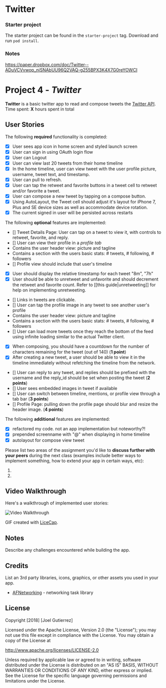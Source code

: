 # Twitter

### Starter project
The starter project can be found in the `starter-project` tag. Download and run `pod install`.

### Notes
https://paper.dropbox.com/doc/Twitter--ADuVCVvwop_njSNAbUU96Q2VAQ-g255BPX3K4X7G0reYOWCI

# Project 4 - *Twitter*

**Twitter** is a basic twitter app to read and compose tweets the [Twitter API](https://apps.twitter.com/).
Time spent: **X** hours spent in total

## User Stories
The following **required** functionality is completed:

- [x] User sees app icon in home screen and styled launch screen
- [x] User can sign in using OAuth login flow
- [x] User can Logout
- [x] User can view last 20 tweets from their home timeline
- [x] In the home timeline, user can view tweet with the user profile picture, username, tweet text, and timestamp.
- [x] User can pull to refresh.
- [x] User can tap the retweet and favorite buttons in a tweet cell to retweet and/or favorite a tweet.
- [x] User can compose a new tweet by tapping on a compose button.
- [x] Using AutoLayout, the Tweet cell should adjust it's layout for iPhone 7, Plus and SE device sizes as well as accommodate device rotation.
- [x] The current signed in user will be persisted across restarts

The following **optional** features are implemented:

- [] Tweet Details Page: User can tap on a tweet to view it, with controls to retweet, favorite, and reply.
- [] User can view their profile in a *profile tab*
- Contains the user header view: picture and tagline
- Contains a section with the users basic stats: # tweets, # following, # followers
- [] Profile view should include that user's timeline
- [x] User should display the relative timestamp for each tweet "8m", "7h"
- [x] User should be able to unretweet and unfavorite and should decrement the retweet and favorite count. Refer to [[this guide|unretweeting]] for help on implementing unretweeting.
- [] Links in tweets are clickable.
- [] User can tap the profile image in any tweet to see another user's profile
- Contains the user header view: picture and tagline
- Contains a section with the users basic stats: # tweets, # following, # followers
- [] User can load more tweets once they reach the bottom of the feed using infinite loading similar to the actual Twitter client.
- [x] When composing, you should have a countdown for the number of characters remaining for the tweet (out of 140) (**1 point**)
- [x] After creating a new tweet, a user should be able to view it in the timeline immediately without refetching the timeline from the network.
- [] User can reply to any tweet, and replies should be prefixed with the username and the reply_id should be set when posting the tweet (**2 points**)
- [] User sees embedded images in tweet if available 
- [] User can switch between timeline, mentions, or profile view through a tab bar (**3 points**)
- [] Profile Page: pulling down the profile page should blur and resize the header image. (**4 points**)


The following **additional** features are implemented:

- [x] refactored my code. not an app implementation but noteworthy?!
- [x] prepended screenname with "@" when displaying in home timeline
- [x] autolayout for compose view tweet

Please list two areas of the assignment you'd like to **discuss further with your peers** during the next class (examples include better ways to implement something, how to extend your app in certain ways, etc):

1. 
2.

## Video Walkthrough
Here's a walkthrough of implemented user stories:

<img src='http://i.imgur.com/link/to/your/gif/file.gif' title='Video Walkthrough' width='' alt='Video Walkthrough' />

GIF created with [LiceCap](http://www.cockos.com/licecap/).

## Notes
Describe any challenges encountered while building the app.

## Credits
List an 3rd party libraries, icons, graphics, or other assets you used in your app.

- [AFNetworking](https://github.com/AFNetworking/AFNetworking) - networking task library

## License
Copyright [2018] [Joel Gutierrez]

Licensed under the Apache License, Version 2.0 (the "License");
you may not use this file except in compliance with the License.
You may obtain a copy of the License at

http://www.apache.org/licenses/LICENSE-2.0

Unless required by applicable law or agreed to in writing, software
distributed under the License is distributed on an "AS IS" BASIS,
WITHOUT WARRANTIES OR CONDITIONS OF ANY KIND, either express or implied.
See the License for the specific language governing permissions and
limitations under the License.
